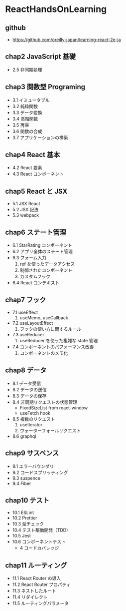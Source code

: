 # ReactHandsOnLearning

## github

-   https://github.com/oreilly-japan/learning-react-2e-ja

## chap2 JavaScript 基礎

-   2.5 非同期処理

## chap3 関数型 Programing

-   3.1 イミュータブル
-   3.2 純粋関数
-   3.3 データ変換
-   3.4 高階関数
-   3.5 再帰
-   3.6 関数の合成
-   3.7 アプリケーションの構築

## chap4 React 基本

-   4.2 React 要素
-   4.3 React コンポーネント

## chap5 React と JSX

-   5.1 JSX React
-   5.2 JSX 記法
-   5.3 webpack

## chap6 ステート管理

-   6.1 StarRating コンポーネント
-   6.2 アプリ全体のステート管理
-   6.3 フォーム入力
    1. ref を使ったデータアクセス
    1. 制御されたコンポーネント
    1. カスタムフック
-   6.4 React コンテキスト

## chap7 フック

-   7.1 useEffect
    1. useMemo, useCallback
-   7.2 useLayoutEffect
    1. フックの使い方に関するルール
-   7.3 useReducer
    1. useReducer を使った複雑な state 管理
-   7.4 コンポーネントのパフォーマンス改善
    1. コンポーネントのメモ化

## chap8 データ

-   8.1 データ受信
-   8.2 データの送信
-   8.3 データの保存
-   8.4 非同期リクエストの状態管理
    -   FixedSizeList from react-window
    -   useFetch hook
-   8.5 複数のリクエスト
    1. useIterator
    1. ウォーターフォールリクエスト
-   8.6 graphql

## chap9 サスペンス

-   9.1 エラーバウンダリ
-   9.2 コードスプリッティング
-   9.3 suspence
-   9.4 Fiber

## chap10 テスト

-   10.1 ESLint
-   10.2 Prettier
-   10.3 型チェック
-   10.4 テスト駆動開発（TDD)
-   10.5 Jest
-   10.6 コンポーネントテスト
    -   4 コードカバレッジ

## chap11 ルーティング

-   11.1 React Router の導入
-   11.2 React Router プロパティ
-   11.3 ネストしたルート
-   11.4 リダイレクト
-   11.5 ルーティングパラメータ
